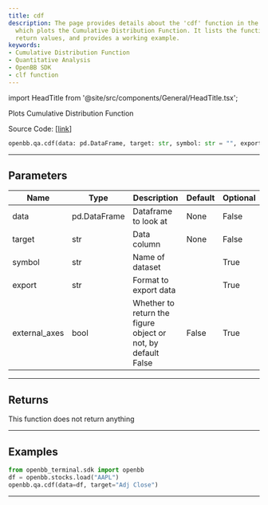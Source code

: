 ```yaml
---
title: cdf
description: The page provides details about the 'cdf' function in the OpenBB SDK,
  which plots the Cumulative Distribution Function. It lists the function parameters,
  return values, and provides a working example.
keywords:
- Cumulative Distribution Function
- Quantitative Analysis
- OpenBB SDK
- clf function
---
```


import HeadTitle from '@site/src/components/General/HeadTitle.tsx';

<HeadTitle title="qa.cdf - Reference | OpenBB SDK Docs" />

Plots Cumulative Distribution Function

Source Code: [[link](https://github.com/OpenBB-finance/OpenBBTerminal/tree/main/openbb_terminal/common/quantitative_analysis/qa_view.py#L141)]

```python wordwrap
openbb.qa.cdf(data: pd.DataFrame, target: str, symbol: str = "", export: str = "", sheet_name: Optional[str] = None, external_axes: bool = False)
```

---

## Parameters

| Name | Type | Description | Default | Optional |
| ---- | ---- | ----------- | ------- | -------- |
| data | pd.DataFrame | Dataframe to look at | None | False |
| target | str | Data column | None | False |
| symbol | str | Name of dataset |  | True |
| export | str | Format to export data |  | True |
| external_axes | bool | Whether to return the figure object or not, by default False | False | True |


---

## Returns

This function does not return anything

---

## Examples

```python
from openbb_terminal.sdk import openbb
df = openbb.stocks.load("AAPL")
openbb.qa.cdf(data=df, target="Adj Close")
```

---

